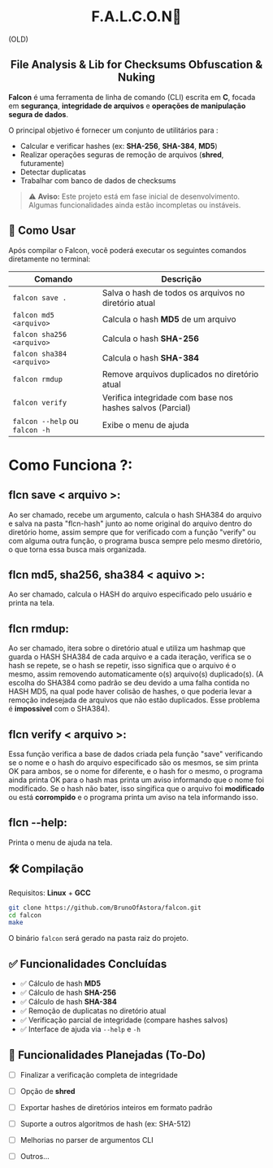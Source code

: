 <h1 align="center">F.A.L.C.O.N🦅</h1> (OLD)
<h2 align="center"> File Analysis & Lib for Checksums Obfuscation & Nuking </h2>

**Falcon** é uma ferramenta de linha de comando (CLI) escrita em **C**, focada em **segurança**, **integridade de arquivos** e **operações de manipulação segura de dados**.

O principal objetivo é fornecer um conjunto de utilitários para :

- Calcular e verificar hashes (ex: **SHA-256**, **SHA-384**, **MD5**)
- Realizar operações seguras de remoção de arquivos (**shred**, futuramente)
- Detectar duplicatas
- Trabalhar com banco de dados de checksums

> ⚠️ **Aviso:** Este projeto está em fase inicial de desenvolvimento. Algumas funcionalidades ainda estão incompletas ou instáveis.

## 📌 Como Usar

Após compilar o Falcon, você poderá executar os seguintes comandos diretamente no terminal:

| Comando                          | Descrição                                        |
|----------------------------------|--------------------------------------------------|
| `falcon save .`                  | Salva o hash de todos os arquivos no diretório atual |
| `falcon md5 <arquivo>`           | Calcula o hash **MD5** de um arquivo             |
| `falcon sha256 <arquivo>`        | Calcula o hash **SHA-256**                      |
| `falcon sha384 <arquivo>`        | Calcula o hash **SHA-384**                      |
| `falcon rmdup`                   | Remove arquivos duplicados no diretório atual   |
| `falcon verify`                  | Verifica integridade com base nos hashes salvos (Parcial) |
| `falcon --help` ou `falcon -h`   | Exibe o menu de ajuda                           |

# Como Funciona ?:

## flcn save < arquivo >: 
Ao ser chamado, recebe um argumento, calcula o hash SHA384 do arquivo e salva na pasta "flcn-hash" junto ao nome original do arquivo dentro do diretório home, assim sempre que for verificado com a função "verify" ou com alguma outra função, o programa busca sempre pelo mesmo diretório, o que torna essa busca mais organizada.

## flcn md5, sha256, sha384 < aquivo >:
Ao ser chamado, calcula o HASH do arquivo especificado pelo usuário e printa na tela.

## flcn rmdup:
Ao ser chamado, itera sobre o diretório atual e utiliza um hashmap que guarda o HASH SHA384 de cada arquivo e a cada iteração, verifica se o hash se repete, se o hash se repetir, isso significa que o arquivo é o mesmo, assim removendo automaticamente o(s) arquivo(s) duplicado(s). (A escolha do SHA384 como padrão se deu devido a uma falha contida no HASH MD5, na qual pode haver colisão de hashes, o que poderia levar a remoção indesejada de arquivos que não estão duplicados. Esse problema é **impossivel** com o SHA384).

## flcn verify < arquivo >:
Essa função verifica a base de dados criada pela função "save" verificando se o nome e o hash do arquivo especificado são os mesmos, se sim printa OK para ambos, se o nome for diferente, e o hash for o mesmo, o programa ainda printa OK para o hash mas printa um aviso informando que o nome foi modificado. Se o hash não bater, isso singifica que o arquivo foi **modificado** ou está **corrompido** e o programa printa um aviso na tela informando isso.

## flcn --help:
Printa o menu de ajuda na tela.

## 🛠️ Compilação

Requisitos: **Linux** + **GCC**

```bash
git clone https://github.com/BrunoOfAstora/falcon.git
cd falcon
make
```

O binário `falcon` será gerado na pasta raiz do projeto.

## ✅ Funcionalidades Concluídas

- ✅ Cálculo de hash **MD5**
- ✅ Cálculo de hash **SHA-256**
- ✅ Cálculo de hash **SHA-384**
- ✅ Remoção de duplicatas no diretório atual
- ✅ Verificação parcial de integridade (compare hashes salvos)
- ✅ Interface de ajuda via `--help` e `-h`

## 🚧 Funcionalidades Planejadas (To-Do)

- [ ] Finalizar a verificação completa de integridade
- [ ] Opção de **shred**
- [ ] Exportar hashes de diretórios inteiros em formato padrão
- [ ] Suporte a outros algoritmos de hash (ex: SHA-512)
- [ ] Melhorias no parser de argumentos CLI
- [ ] Outros...
      
      
